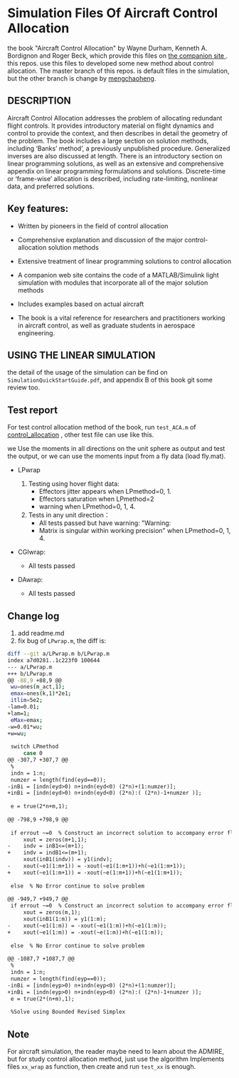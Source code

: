 # Simulation Files Of Aircraft Control Allocation
the book "Aircraft Control Allocation" by Wayne Durham, Kenneth A. Bordignon and Roger Beck, which provide this files on [the companion site ](https://www.wiley.com//legacy/wileychi/durham2/). this repos. use this files to developed some new method about control allocation. The master branch of this repos. is default files in the simulation, but the other branch is change by [mengchaoheng](https://github.com/mengchaoheng).

## DESCRIPTION

Aircraft Control Allocation addresses the problem of allocating redundant flight controls. It provides introductory material on flight dynamics and control to provide the context, and then describes in detail the geometry of the problem. The book includes a large section on solution methods, including ‘Banks’ method’, a previously unpublished procedure. Generalized inverses are also discussed at length. There is an introductory section on linear programming solutions, as well as an extensive and comprehensive appendix on linear programming formulations and solutions. Discrete-time or ‘frame-wise’ allocation is described, including rate-limiting, nonlinear data, and preferred solutions.

## Key features:

* Written by pioneers in the field of control allocation

* Comprehensive explanation and discussion of the major control-allocation solution methods

* Extensive treatment of linear programming solutions to control allocation

* A companion web site contains the code of a MATLAB/Simulink light simulation with modules that incorporate all of the major solution methods

* Includes examples based on actual aircraft

* The book is a vital reference for researchers and practitioners working in aircraft control, as well as graduate students in aerospace engineering.


## USING THE LINEAR SIMULATION
the detail of the usage of the simulation can be find on `SimulationQuickStartGuide.pdf`, and appendix B of this book git some review too.

## Test report
For test control allocation method of the book, run `test_ACA.m` of [control_allocation](https://github.com/mengchaoheng/control_allocation.git) , other test file can use like this.

we Use the moments in all directions on the unit sphere as output and test the output, or we can use the moments input from a fly data (load fly.mat).

* LPwrap
    1. Testing using hover flight data:
        - Effectors jitter appears when LPmethod=0, 1. 
        - Effectors saturation when LPmethod=2
        - warning when LPmethod=0, 1, 4.
    2. Tests in any unit direction：
        - All tests passed but have warning: "Warning:
        - Matrix is singular within working precision" when LPmethod=0, 1, 4.
* CGIwrap:
    - All tests passed

* DAwrap:
    - All tests passed
## Change log
1. add readme.md
2. fix bug of `LPwrap.m`,  the diff is:
```sh
diff --git a/LPwrap.m b/LPwrap.m
index a7d0281..1c223f0 100644
--- a/LPwrap.m
+++ b/LPwrap.m
@@ -88,9 +88,9 @@
 wu=ones(m_act,1);
 emax=ones(k,1)*2e1;
 itlim=5e2;
-lam=0.01;
+lam=1;
 eMax=emax;
-w=0.01*wu;
+w=wu;
 
 switch LPmethod
     case 0
@@ -307,7 +307,7 @@
 %
 indn = 1:n;
 numzer = length(find(eyd==0));
-inBi = [indn(eyd>0) n+indn(eyd<0) (2*n)+(1:numzer)];
+inBi = [indn(eyd>0) n+indn(eyd<0) (2*n):( (2*n)-1+numzer )];
 
 e = true(2*n+m,1);
 
@@ -798,9 +798,9 @@
 
 if errout ~=0  % Construct an incorrect solution to accompany error flags
     xout = zeros(m+1,1);
-    indv = inB1<=(m+1);
+    indv = indB1<=(m+1);
     xout(inB1(indv)) = y1(indv);
-    xout(~e1(1:m+1)) = -xout(~e1(1:m+1))+h(~e1(1:m+1));
+    xout(~e1(1:m+1)) = -xout(~e(1:m+1))+h(~e1(1:m+1));
     
 else  % No Error continue to solve problem
     
@@ -949,7 +949,7 @@
 if errout ~=0  % Construct an incorrect solution to accompany error flags
     xout = zeros(m,1);
     xout(inB1(1:m)) = y1(1:m);
-    xout(~e1(1:m)) = -xout(~e1(1:m))+h(~e1(1:m));
+    xout(~e1(1:m)) = -xout(~e(1:m))+h(~e1(1:m));
     
 else  % No Error continue to solve problem
     
@@ -1087,7 +1087,7 @@
 %
 indn = 1:n;
 numzer = length(find(eyp==0));
-inBi = [indn(eyp>0) n+indn(eyp<0) (2*n)+(1:numzer)];
+inBi = [indn(eyp>0) n+indn(eyp<0) (2*n):( (2*n)-1+numzer )];
 e = true(2*(n+m),1);
 
 %Solve using Bounded Revised Simplex

```
## Note 
For aircraft simulation, the reader maybe need to learn about the ADMIRE, but for study control allocation method, just use the algorithm Implements files `xx_wrap` as function, then create and run `test_xx` is enough.
